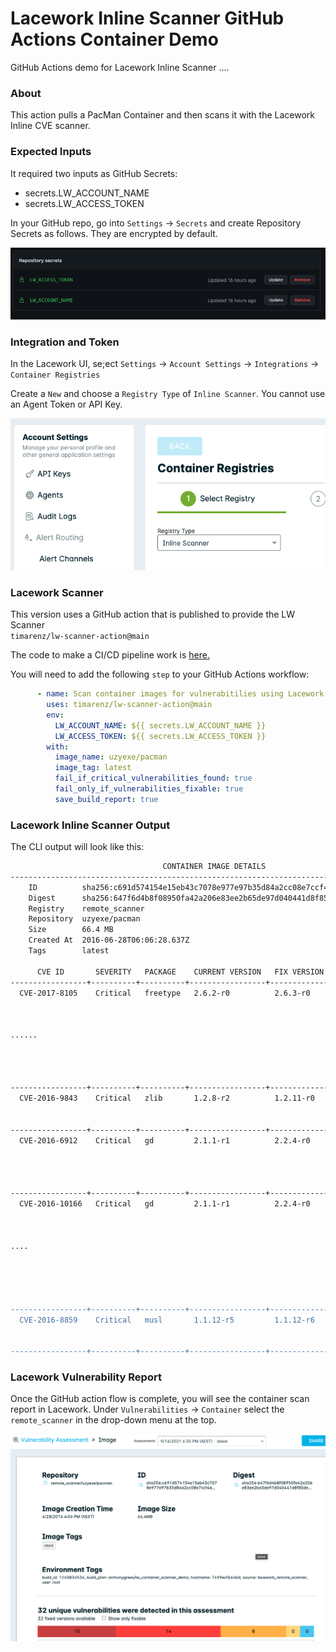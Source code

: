 # Lacework Inline Scanner GitHub Actions Container Demo
GitHub Actions demo for Lacework Inline Scanner
....

### About
This action pulls a PacMan Container and then scans it with the Lacework Inline CVE scanner.  
  
### Expected Inputs
It required two inputs as GitHub Secrets:
- secrets.LW_ACCOUNT_NAME
- secrets.LW_ACCESS_TOKEN
  
In your GitHub repo, go into `Settings` -> `Secrets` and create Repository Secrets as follows.  They are encrypted by default.
  
![Secrets](/images/lw_sec.png)

### Integration and Token
In the Lacework UI, se;ect `Settings` -> `Account Settings` -> `Integrations` -> `Container Registries`   
  
Create a `New` and choose a `Registry Type` of `Inline Scanner`.  You cannot use an Agent Token or API Key.
  
![Registration](/images/lw_reg.png)
  
### Lacework Scanner
This version uses a GitHub action that is published to provide the LW Scanner   
`timarenz/lw-scanner-action@main`  
  
The code to make a CI/CD pipeline work is [here.](https://github.com/timarenz/lw-scanner-action/blob/main/docker-entrypoint.sh)
  
You will need to add the following `step` to your GitHub Actions workflow:  
```yml
      - name: Scan container images for vulnerabitilies using Lacework
        uses: timarenz/lw-scanner-action@main
        env:
          LW_ACCOUNT_NAME: ${{ secrets.LW_ACCOUNT_NAME }} 
          LW_ACCESS_TOKEN: ${{ secrets.LW_ACCESS_TOKEN }}
        with:
          image_name: uzyexe/pacman
          image_tag: latest
          fail_if_critical_vulnerabilities_found: true
          fail_only_if_vulnerabilities_fixable: true
          save_build_report: true
```
  
### Lacework Inline Scanner Output
The CLI output will look like this:
  
```bash
                                  CONTAINER IMAGE DETAILS                                          VULNERABILITIES          
------------------------------------------------------------------------------------------+---------------------------------
    ID          sha256:c691d574154e15eb43c7078e977e97b35d84a2cc08e7ccf4a58f4a10b32aa4a4       SEVERITY   COUNT   FIXABLE    
    Digest      sha256:647f6d4b8f08950fa42a206e83ee2b65de97d040441d8f85dee721c093cd882a     -----------+-------+----------  
    Registry    remote_scanner                                                                Critical      10        10    
    Repository  uzyexe/pacman                                                                 High          14        14    
    Size        66.4 MB                                                                       Medium         8         8    
    Created At  2016-06-28T06:06:28.637Z                                                      Low            0         0    
    Tags        latest                                                                        Info           0         0    
                                                                                                                            
      CVE ID       SEVERITY   PACKAGE    CURRENT VERSION   FIX VERSION                            INTRODUCED IN LAYER                           
-----------------+----------+----------+-----------------+-------------+------------------------------------------------------------------------
  CVE-2017-8105    Critical   freetype   2.6.2-r0          2.6.3-r0      addgroup -S nginx && adduser -D -S -h /var/cache/nginx                 
                                                                         -s /sbin/nologin -G nginx nginx && apk add --no-cache                  
                                                                         --virtual .build-deps gcc libc-dev make openssl-dev                    
                                                                         pcre-dev zlib-dev linux-headers curl gnupg                             
......                 
                                                                         apk del .build-deps && rm -rf /usr/src/nginx-$NGINX_VERSION            
                                                                         && apk add --no-cache gettext && ln -sf /dev/stdout                    
                                                                         /var/log/nginx/access.log && ln -sf /dev/stderr                        
                                                                         /var/log/nginx/error.log                                               
-----------------+----------+----------+-----------------+-------------+------------------------------------------------------------------------
  CVE-2016-9843    Critical   zlib       1.2.8-r2          1.2.11-r0     ADD                                                                    
                                                                         file:86864edb9037700501e6e016262c29922e0c67762b4525901ca5a8194a078bfb  
                                                                         in /                                                                   
-----------------+----------+----------+-----------------+-------------+------------------------------------------------------------------------
  CVE-2016-6912    Critical   gd         2.1.1-r1          2.2.4-r0      addgroup -S nginx && adduser -D -S -h /var/cache/nginx                 
                                                                         -s /sbin/nologin -G nginx nginx && apk add --no-cache                  
                                                                         --virtual .build-deps gcc libc-dev make openssl-dev                    
                                                                         pcre-dev zlib-dev linux-headers curl gnupg                                      
                                                                         /var/log/nginx/error.log                                               
-----------------+----------+----------+-----------------+-------------+------------------------------------------------------------------------
  CVE-2016-10166   Critical   gd         2.1.1-r1          2.2.4-r0      addgroup -S nginx && adduser -D -S -h /var/cache/nginx                 
                                                                         -s /sbin/nologin -G nginx nginx && apk add --no-cache                  
                                                                         --virtual .build-deps gcc libc-dev make openssl-dev                    
                                                                         pcre-dev zlib-dev linux-headers curl gnupg                                                                    
....
                                                                         /usr/lib/nginx/modules/*.so | awk '{ gsub(/,/, "\nso:", $2);           
                                                                         print "so:" $2 }' | sort -u | xargs -r apk info --installed            
                                                                         | sort -u )" && apk add --virtual .nginx-rundeps $runDeps &&                           
                                                                         /var/log/nginx/access.log && ln -sf /dev/stderr                        
                                                                         /var/log/nginx/error.log                                               
-----------------+----------+----------+-----------------+-------------+------------------------------------------------------------------------
  CVE-2016-8859    Critical   musl       1.1.12-r5         1.1.12-r6     ADD                                                                    
                                                                         file:86864edb9037700501e6e016262c29922e0c67762b4525901ca5a8194a078bfb  
                                                                         in /                                                                   
-----------------+----------+----------+-----------------+-------------+------------------------------------------------------------------------

```


### Lacework Vulnerability Report
Once the GitHub action flow is complete, you will see the container scan report in Lacework.  Under `Vulnerabilities` -> `Container` select the `remote_scanner` in the drop-down menu at the top.  
  
![Vuls](/images/lw_vul.png)
